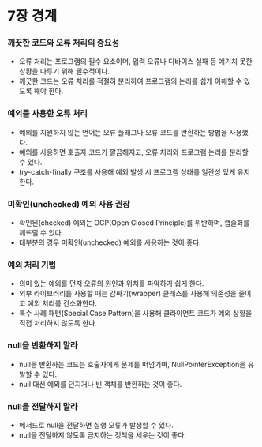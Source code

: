# 7장 경계

### 깨끗한 코드와 오류 처리의 중요성

- 오류 처리는 프로그램의 필수 요소이며, 입력 오류나 디바이스 실패 등 예기치 못한 상황을 다루기 위해 필수적이다.
- 깨끗한 코드는 오류 처리를 적절히 분리하여 프로그램의 논리를 쉽게 이해할 수 있도록 해야 한다.

### 예외를 사용한 오류 처리

- 예외를 지원하지 않는 언어는 오류 플래그나 오류 코드를 반환하는 방법을 사용했다.
- 예외를 사용하면 호출자 코드가 깔끔해지고, 오류 처리와 프로그램 논리를 분리할 수 있다.
- try-catch-finally 구조를 사용해 예외 발생 시 프로그램 상태를 일관성 있게 유지한다.

### 미확인(unchecked) 예외 사용 권장

- 확인된(checked) 예외는 OCP(Open Closed Principle)를 위반하며, 캡슐화를 깨뜨릴 수 있다.
- 대부분의 경우 미확인(unchecked) 예외를 사용하는 것이 좋다.

### 예외 처리 기법

- 의미 있는 예외를 던져 오류의 원인과 위치를 파악하기 쉽게 한다.
- 외부 라이브러리를 사용할 때는 감싸기(wrapper) 클래스를 사용해 의존성을 줄이고 예외 처리를 간소화한다.
- 특수 사례 패턴(Special Case Pattern)을 사용해 클라이언트 코드가 예외 상황을 직접 처리하지 않도록 한다.

### null을 반환하지 말라

- null을 반환하는 코드는 호출자에게 문제를 떠넘기며, NullPointerException을 유발할 수 있다.
- null 대신 예외를 던지거나 빈 객체를 반환하는 것이 좋다.

### null을 전달하지 말라

- 메서드로 null을 전달하면 실행 오류가 발생할 수 있다.
- null을 전달하지 않도록 금지하는 정책을 세우는 것이 좋다.